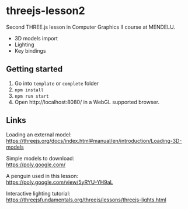 # threejs-lesson2
Second THREE.js lesson in Computer Graphics II course at MENDELU.

- 3D models import
- Lighting
- Key bindings

## Getting started
1. Go into `template` or `complete` folder
2. `npm install`
3. `npm run start`
4. Open http://localhost:8080/ in a WebGL supported browser.

## Links

Loading an external model:\
https://threejs.org/docs/index.html#manual/en/introduction/Loading-3D-models

Simple models to download:\
https://poly.google.com/

A penguin used in this lesson:\
https://poly.google.com/view/5yRYU-YH9aL

Interactive lighting tutorial:\
https://threejsfundamentals.org/threejs/lessons/threejs-lights.html
